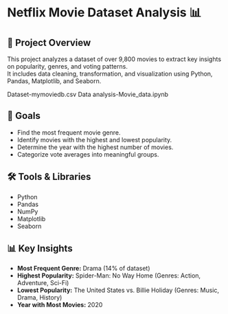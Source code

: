 # Netflix Movie Dataset Analysis 📊

## 📌 Project Overview
This project analyzes a dataset of over 9,800 movies to extract key insights on popularity, genres, and voting patterns.  
It includes data cleaning, transformation, and visualization using Python, Pandas, Matplotlib, and Seaborn.

Dataset-mymoviedb.csv
Data analysis-Movie_data.ipynb

## 🎯 Goals
- Find the most frequent movie genre.
- Identify movies with the highest and lowest popularity.
- Determine the year with the highest number of movies.
- Categorize vote averages into meaningful groups.

## 🛠 Tools & Libraries
- Python
- Pandas
- NumPy
- Matplotlib
- Seaborn

## 📊 Key Insights
- **Most Frequent Genre:** Drama (14% of dataset)
- **Highest Popularity:** Spider-Man: No Way Home (Genres: Action, Adventure, Sci-Fi)
- **Lowest Popularity:** The United States vs. Billie Holiday (Genres: Music, Drama, History)
- **Year with Most Movies:** 2020

